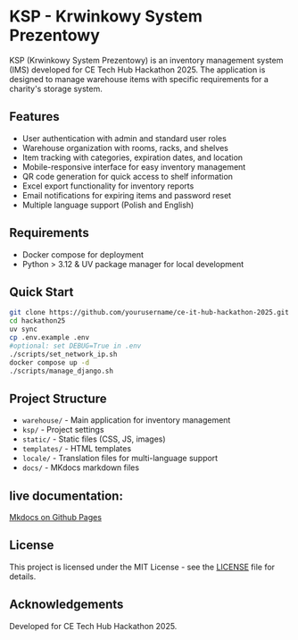 # KSP - Krwinkowy System Prezentowy

KSP (Krwinkowy System Prezentowy) is an inventory management system (IMS) developed for CE Tech Hub Hackathon 2025. The application is designed to manage warehouse items with specific requirements for a charity's storage system.

## Features

- User authentication with admin and standard user roles
- Warehouse organization with rooms, racks, and shelves
- Item tracking with categories, expiration dates, and location
- Mobile-responsive interface for easy inventory management
- QR code generation for quick access to shelf information
- Excel export functionality for inventory reports
- Email notifications for expiring items and password reset
- Multiple language support (Polish and English)

## Requirements

- Docker compose for deployment
- Python > 3.12 & UV package manager for local development

## Quick Start
```bash
git clone https://github.com/yourusername/ce-it-hub-hackathon-2025.git hackathon25
cd hackathon25
uv sync
cp .env.example .env
#optional: set DEBUG=True in .env
./scripts/set_network_ip.sh
docker compose up -d
./scripts/manage_django.sh
```

## Project Structure

- `warehouse/` - Main application for inventory management
- `ksp/` - Project settings
- `static/` - Static files (CSS, JS, images)
- `templates/` - HTML templates
- `locale/` - Translation files for multi-language support
- `docs/` - MKdocs markdown files

## live documentation: 
[Mkdocs on Github Pages](https://agoralewski.github.io/ce-it-hub-hackathon-2025/)

## License

This project is licensed under the MIT License - see the [LICENSE](LICENSE) file for details.

## Acknowledgements

Developed for CE Tech Hub Hackathon 2025.
